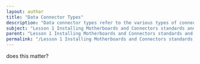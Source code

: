 ```yaml
---
layout: author
title: "Data Connector Types"
description: "Data connector types refer to the various types of connectors used to transmit data between components in a computer system. These connectors facilitate communication between devices such as motherboards, storage drives, and peripherals. Common data connector types include SATA for storage devices, USB for peripherals, and PCIe for expansion cards. Understanding the specifications and standards associated with each connector type is crucial for ensuring compatibility and optimal performance in system installations."
subject: "Lesson 1 Installing Motherboards and Connectors standards and specifications"
parent: "Lesson 1 Installing Motherboards and Connectors standards and specifications"
permalink: "/Lesson 1 Installing Motherboards and Connectors standards and specifications/Data Connector Types/"
---
```


does this matter?
